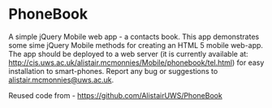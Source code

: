PhoneBook
=========

A simple jQuery Mobile web app - a contacts book.
This app demonstrates some sime jQuery Mobile methods for creating an HTML 5 mobile web-app.
The app should be deployed to a web server (it is currently available at:
http://cis.uws.ac.uk/alistair.mcmonnies/Mobile/phonebook/tel.html) for easy installation to 
smart-phones.
Report any bug or suggestions to alistair.mcmonnies@uws.ac.uk.


Reused code from - https://github.com/AlistairUWS/PhoneBook